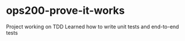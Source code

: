 # ops200-prove-it-works

Project working on TDD
Learned how to write unit tests and end-to-end tests
